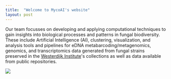 ```yaml
---
title:  "Welcome to MycoAI's website"
layout: post
---
```


Our team focusses on developing and applying computational techniques to gain insights into biological processes and patterns in fungal biodiversity.
These include Artificial Intelligence (AI), clustering, visualization, and analysis tools and pipelines for eDNA metabarcoding/metagenomics, genomics, and 
transcriptomics data generated from fungal strains preserved in the [Westerdijk Institute](https://wi.knaw.nl/)'s collections as well as data available from public repositories.

<img src="https://MycoAI.github.io/photos/logo31_dutch_biodiversity_MycoAI.png" />
